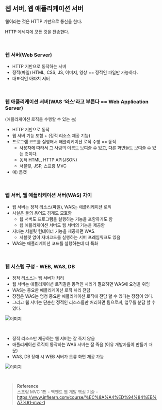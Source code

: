 ## 웹 서버, 웹 애플리케이션 서버

웹이라는 것은 HTTP 기반으로 통신을 한다.

HTTP 메세지에 모든 것을 전송한다.

<br/>

### 웹 서버(Web Server)

- HTTP 기반으로 동작하는 서버
- 정적(파일) HTML, CSS, JS, 이미지, 영상 == 정적인 파일만 가능하다.
- 대표적인 아파치 서버

<br/>

### 웹 애플리케이션 서버(WAS ‘와스’라고 부른다 == Web Application Server)

(애플리케이션 로직을 수행할 수 있는 놈)

- HTTP 기반으로 동작
- 웹 서버 기능 포함 + (정적 리소스 제공 기능)
- 프로그램 코드를 실행해서 애플리케이션 로직 수행 == 동적
    - 사용자에 따라서 그 사람의 이름도 보여줄 수 있고, 다른 화면들도 보여줄 수 있는 것이다.
    - 동적 HTML, HTTP API(JSON)
    - 서블릿, JSP, 스프링 MVC
- 예) 톰캣

<br/>

### 웹 서버, 웹 애플리케이션 서버(WAS) 차이

- 웹 서버는 정적 리소스(파일), WAS는 애플리케이션 로직
- 사실은 둘의 용어도 경계도 모호함
    - 웹 서버도 프로그램을 실행하는 기능을 포함하기도 함
    - 웹 애플리케이션 서버도 웹 서버의 기능을 제공함
- 자바는 서블릿 컨테이너 기능을 제공하면 WAS.
    - 서블릿 없이 자바코드를 실행하는 서버 프레임워크도 있음
- WAS는 애플리케이션 코드를 실행하는데 더 특화

<br/>

### 웹 시스템 구성 - WEB, WAS, DB

- 정적 리소스는 웹 서버가 처리
- 웹 서버는 애플리케이션 로직같은 동적인 처리가 필요하면 WAS에 요청을 위임
- WAS는 중요한 애플리케이션 로직 처리 전담
- 장점은 WAS는 엄청 중요한 애플리케이션 로직에 전담 할 수 있다는 장점이 있다.
- 그리고 웹 서버는 단순한 정적인 리소스들만 처리하면 됨으로써, 업무를 분담 할 수 있다.

![이미지](/programming/img/서1.PNG)

<br/>

- 정적 리소스만 제공하는 웹 서버는 잘 죽지 않음
- 애플리케이션 로직이 동작하는 WAS 서버는 잘 죽음 (이유 개발자들이 만들기 때문)
- WAS, DB 장애 시 WEB 서버가 오류 화면 제공 가능

![이미지](/programming/img/서2.PNG)

<br/>

>**Reference** <br/>스프링 MVC 1편 - 백엔드 웹 개발 핵심 기술 - https://www.inflearn.com/course/%EC%8A%A4%ED%94%84%EB%A7%81-mvc-1